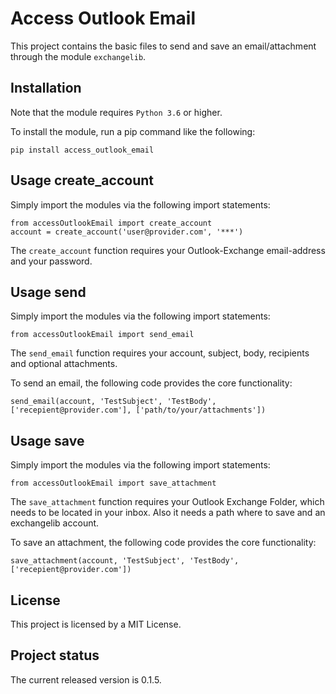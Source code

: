 # Access Outlook Email
This project contains the basic files to send and save an email/attachment through the module ```exchangelib```.

## Installation
Note that the module requires ```Python 3.6``` or higher.

To install the module, run a pip command like the following:


```
pip install access_outlook_email
```

## Usage create_account
Simply import the modules via the following import statements:
```
from accessOutlookEmail import create_account
account = create_account('user@provider.com', '***')
```
The ```create_account``` function requires your Outlook-Exchange email-address and your password.



## Usage send
Simply import the modules via the following import statements:

```
from accessOutlookEmail import send_email
```

The ```send_email``` function requires your account, subject, body, recipients and optional attachments.

To send an email, the following code provides the core functionality:
```
send_email(account, 'TestSubject', 'TestBody', ['recepient@provider.com'], ['path/to/your/attachments'])
```



## Usage save
Simply import the modules via the following import statements:

```
from accessOutlookEmail import save_attachment
```


The ```save_attachment``` function requires your Outlook Exchange Folder, which needs to be located in your inbox. Also it needs a path where to save and an exchangelib account.

To save an attachment, the following code provides the core functionality:
```
save_attachment(account, 'TestSubject', 'TestBody', ['recepient@provider.com'])
```

## License
This project is licensed by a MIT License.

## Project status
The current released version is 0.1.5.
